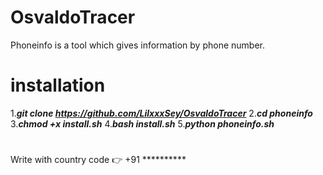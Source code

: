 # OsvaldoTracer
Phoneinfo is a tool which gives information by phone number.
# installation
1.***git clone https://github.com/LilxxxSey/OsvaldoTracer***
2.***cd phoneinfo***
3.***chmod +x install.sh***
4.***bash install.sh***
5.***python phoneinfo.sh***
#
Write with country code 👉 +91 **********
#
